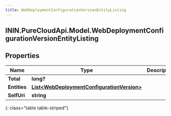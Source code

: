 ```yaml
---
title: WebDeploymentConfigurationVersionEntityListing
---
```

## ININ.PureCloudApi.Model.WebDeploymentConfigurationVersionEntityListing

## Properties

|Name | Type | Description | Notes|
|------------ | ------------- | ------------- | -------------|
| **Total** | **long?** |  | [optional] |
| **Entities** | [**List&lt;WebDeploymentConfigurationVersion&gt;**](WebDeploymentConfigurationVersion.html) |  | [optional] |
| **SelfUri** | **string** |  | [optional] |
{: class="table table-striped"}


